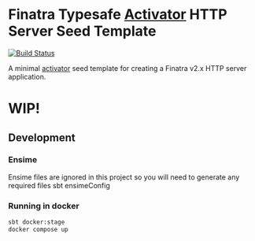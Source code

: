 # Finatra Typesafe [Activator](https://www.typesafe.com/get-started) HTTP Server Seed Template

[![Build Status](https://secure.travis-ci.org/twitter/finatra-activator-seed.png?branch=master)](http://travis-ci.org/twitter/finatra-activator-seed?branch=master)

A minimal [activator](https://www.typesafe.com/get-started) seed template for creating a Finatra v2.x HTTP server application.

# WIP!

## Development

### Ensime

Ensime files are ignored in this project so you will need to generate any required files sbt ensimeConfig



### Running in docker
```sh
sbt docker:stage
docker compose up
```
